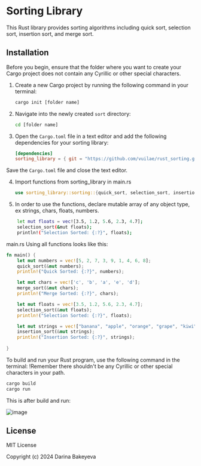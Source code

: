 # Sorting Library

This Rust library provides sorting algorithms including quick sort, selection sort, insertion sort, and merge sort.

## Installation

Before you begin, ensure that the folder where you want to create your Cargo project does not contain any Cyrillic or other special characters.

1. Create a new Cargo project by running the following command in your terminal:
   ```bash
   cargo init [folder name]
   ```

2. Navigate into the newly created `sort` directory:
   ```bash
   cd [folder name]
   ```

3. Open the `Cargo.toml` file in a text editor and add the following dependencies for your sorting library:
   ```toml
   [dependencies]
   sorting_library = { git = "https://github.com/vuilae/rust_sorting.git" }
   ```
Save the `Cargo.toml` file and close the text editor.

4. Import functions from sorting_library in main.rs
   ```main.rs
   use sorting_library::sorting::{quick_sort, selection_sort, insertion_sort, merge_sort};
   ```
5. In order to use the functions, declare mutable array of any object type, ex strings, chars, floats, numbers.

```bash
    let mut floats = vec![3.5, 1.2, 5.6, 2.3, 4.7];
    selection_sort(&mut floats);
    println!("Selection Sorted: {:?}", floats);
```
main.rs
Using all functions looks like this:
```main.rs
fn main() {
    let mut numbers = vec![5, 2, 7, 3, 9, 1, 4, 6, 8];
    quick_sort(&mut numbers);
    println!("Quick Sorted: {:?}", numbers);

    let mut chars = vec!['c', 'b', 'a', 'e', 'd'];
    merge_sort(&mut chars);
    println!("Merge Sorted: {:?}", chars);

    let mut floats = vec![3.5, 1.2, 5.6, 2.3, 4.7];
    selection_sort(&mut floats);
    println!("Selection Sorted: {:?}", floats);

    let mut strings = vec!["banana", "apple", "orange", "grape", "kiwi"];
    insertion_sort(&mut strings);
    println!("Insertion Sorted: {:?}", strings);
    
}
```

To build and run your Rust program, use the following command in the terminal:
!Remember there shouldn't be any Cyrillic or other special characters in your path.
```bash
cargo build
cargo run
```

This is after build and run:

![image](https://github.com/vuilae/bl-sorting/assets/114561182/8a287c35-1edc-4c12-8a34-af4fe09dbd59)

## License

MIT License

Copyright (c) 2024 Darina Bakeyeva
